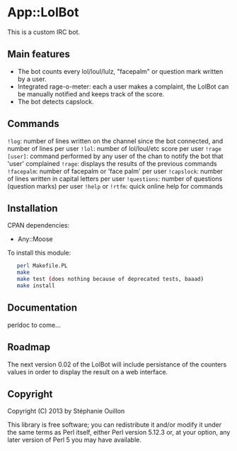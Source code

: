 # App::LolBot 

This is a custom IRC bot. 

## Main features

* The bot counts every lol/loul/lulz, "facepalm" or question mark written by a user.
* Integrated rage-o-meter: each a user makes a complaint, the LolBot can be manually notified and keeps track of the score.
* The bot detects capslock. 


## Commands

`!log`: number of lines written on the channel since the bot connected, and number of lines per user
`!lol`: number of lol/loul/etc score per user 
`!rage [user]`: command performed by any user of the chan to notify the bot that 'user' complained
`!rage`: displays the results of the previous commands
`!facepalm`: number of facepalm or 'face palm' per user
`!capslock`: number of lines written in capital letters per user
`!questions`: number of questions (question marks) per user
`!help` or `!rtfm`: quick online help for commands


## Installation

CPAN dependencies:
* Any::Moose

To install this module:

~~~ sh
   perl Makefile.PL
   make
   make test (does nothing because of deprecated tests, baaad)
   make install
~~~ 


## Documentation

perldoc to come...


## Roadmap

The next version 0.02 of the LolBot will include persistance of the counters values in order to display the result on a web interface.


## Copyright

Copyright (C) 2013 by Stéphanie Ouillon

This library is free software; you can redistribute it and/or modify
it under the same terms as Perl itself, either Perl version 5.12.3 or,
at your option, any later version of Perl 5 you may have available.


